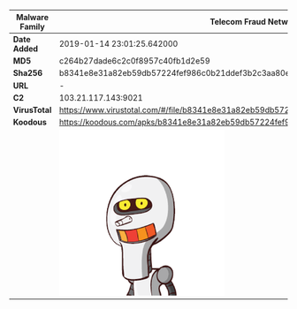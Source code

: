 | Malware Family | Telecom Fraud Network for South Koreans                      |
| -------------- | ------------------------------------------------------------ |
| **Date Added** | 2019-01-14 23:01:25.642000                                                   |
| **MD5**        | c264b27dade6c2c0f8957c40fb1d2e59                             |
| **Sha256**     | b8341e8e31a82eb59db57224fef986c0b21ddef3b2c3aa80ea119307fb700b9b |
| **URL**        | -                                                            |
| **C2**         | 103.21.117.143:9021 |
| **VirusTotal** | https://www.virustotal.com/#/file/b8341e8e31a82eb59db57224fef986c0b21ddef3b2c3aa80ea119307fb700b9b/detection |
| **Koodous**    | https://koodous.com/apks/b8341e8e31a82eb59db57224fef986c0b21ddef3b2c3aa80ea119307fb700b9b |
|                | ![](../assets/b8341e8e31a82eb59db57224fef986c0b21ddef3b2c3aa80ea119307fb700b9b.png) |